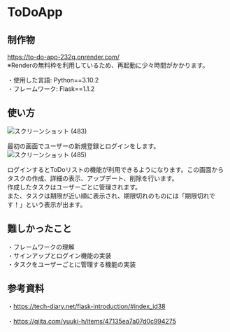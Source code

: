 # ToDoApp
## 制作物
https://to-do-app-232q.onrender.com/  
※Renderの無料枠を利用しているため、再起動に少々時間がかかります。

・使用した言語: Python==3.10.2  
・フレームワーク: Flask==1.1.2   

## 使い方
![スクリーンショット (483)](https://user-images.githubusercontent.com/102280498/232302394-52ec23ea-8b9a-468d-853d-8668ce1f0b98.png)

最初の画面でユーザーの新規登録とログインをします。
![スクリーンショット (485)](https://user-images.githubusercontent.com/102280498/232302559-6780273d-e591-4959-832a-87eea9002612.png)

ログインするとToDoリストの機能が利用できるようになります。この画面からタスクの作成、詳細の表示、アップデート、削除を行います。    
作成したタスクはユーザーごとに管理されます。  
また、タスクは期限が近い順に表示され、期限切れのものには「期限切れです！」という表示が出ます。

## 難しかったこと
・フレームワークの理解  
・サインアップとログイン機能の実装  
・タスクをユーザーごとに管理する機能の実装 

## 参考資料
・https://tech-diary.net/flask-introduction/#index_id38  

・https://qiita.com/yuuki-h/items/47135ea7a07d0c994275
